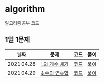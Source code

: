 # algorithm

알고리즘 공부 코드

## 1일 1문제
|날짜|문제|코드|풀이|
|:----:|:---------:|:----:|:----:|
|2021.04.28 | [1의 개수 세기](https://www.acmicpc.net/problem/9527) | [코드](9527-1의개수세기.cpp) |  [풀이](9527-1의개수세기.md)|
|2021.04.29 | [소수의 연속합](https://www.acmicpc.net/problem/1644) | [코드](1644-소수의연속합.cpp) | [풀이](1644-소수의연속합.md)|